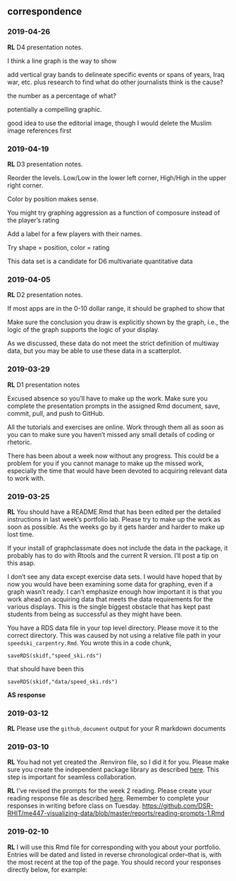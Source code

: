
## correspondence

### 2019-04-26

**RL** D4 presentation notes.

I think a line graph is the way to show

add vertical gray bands to delineate specific events or spans of years,
Iraq war, etc. plus research to find what do other journalists think is
the cause?

the number as a percentage of what?

potentially a compelling graphic.

good idea to use the editorial image, though I would delete the Muslim
image references first

### 2019-04-19

**RL** D3 presentation notes.

Reorder the levels. Low/Low in the lower left corner, High/High in the
upper right corner.

Color by position makes sense.

You might try graphing aggression as a function of composure instead of
the player’s rating

Add a label for a few players with their names.

Try shape = position, color = rating

This data set is a candidate for D6 multivariate quantitative data

### 2019-04-05

**RL** D2 presentation notes.

If most apps are in the 0-10 dollar range, it should be graphed to show
that

Make sure the conclusion you draw is explicitly shown by the graph,
i.e., the logic of the graph supports the logic of your display.

As we discussed, these data do not meet the strict definition of
multiway data, but you may be able to use these data in a scatterplot.

### 2019-03-29

**RL** D1 presentation notes

Excused absence so you’ll have to make up the work. Make sure you
complete the presentation prompts in the assigned Rmd document, save,
commit, pull, and push to GitHub.

All the tutorials and exercises are online. Work through them all as
soon as you can to make sure you haven’t missed any small details of
coding or rhetoric.

There has been about a week now without any progress. This could be a
problem for you if you cannot manage to make up the missed work,
especially the time that would have been devoted to acquiring relevant
data to work with.

### 2019-03-25

**RL** You should have a README.Rmd that has been edited per the
detailed instructions in last week’s portfolio lab. Please try to make
up the work as soon as possible. As the weeks go by it gets harder and
harder to make up lost time.

If your install of graphclassmate does not include the data in the
package, it probably has to do with Rtools and the current R version.
I’ll post a tip on this asap.

I don’t see any data except exercise data sets. I would have hoped that
by now you would have been examining some data for graphing, even if a
graph wasn’t ready. I can’t emphasize enough how important it is that
you work ahead on acquiring data that meets the data requirements for
the various displays. This is the single biggest obstacle that has kept
past students from being as successful as they might have been.

You have a RDS data file in your top level directory. Please move it to
the correct directory. This was caused by not using a relative file path
in your `speedski_carpentry.Rmd`. You wrote this in a code chunk,

    saveRDS(skidf,"speed_ski.rds")

that should have been this

    saveRDS(skidf,"data/speed_ski.rds")

**AS response**

### 2019-03-12

**RL** Please use the `github_document` output for your R markdown
documents

### 2019-03-10

**RL** You had not yet created the .Renviron file, so I did it for you.
Please make sure you create the independent package library as described
[here](https://github.com/DSR-RHIT/me447-visualizing-data/blob/master/cm/cm902-software-studio.md#create-the-renviron).
This step is important for seamless collaboration.

**RL** I’ve revised the prompts for the week 2 reading. Please create
your reading response file as described
[here](https://github.com/DSR-RHIT/me447-visualizing-data/blob/master/cm/cm902-software-studio.md#setup-reading-response).
Remember to complete your responses in writing before class on Tuesday.
<https://github.com/DSR-RHIT/me447-visualizing-data/blob/master/reports/reading-prompts-1.Rmd>

### 2019-02-10

**RL** I will use this Rmd file for corresponding with you about your
portfolio. Entries will be dated and listed in reverse chronological
order–that is, with the most recent at the top of the page. You should
record your responses directly below, for example:
